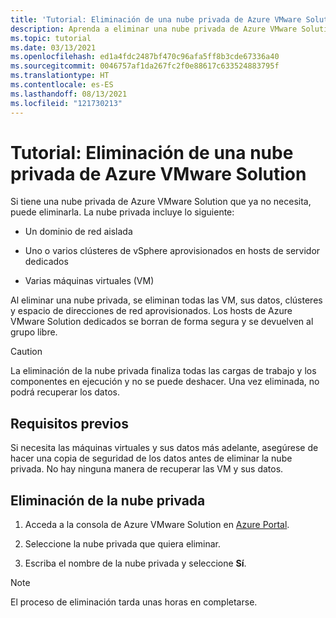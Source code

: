 ```yaml
---
title: 'Tutorial: Eliminación de una nube privada de Azure VMware Solution'
description: Aprenda a eliminar una nube privada de Azure VMware Solution que ya no se necesita.
ms.topic: tutorial
ms.date: 03/13/2021
ms.openlocfilehash: ed1a4fdc2487bf470c96afa5ff8b3cde67336a40
ms.sourcegitcommit: 0046757af1da267fc2f0e88617c633524883795f
ms.translationtype: HT
ms.contentlocale: es-ES
ms.lasthandoff: 08/13/2021
ms.locfileid: "121730213"
---
```

# <a name="tutorial-delete-an-azure-vmware-solution-private-cloud"></a>Tutorial: Eliminación de una nube privada de Azure VMware Solution

Si tiene una nube privada de Azure VMware Solution que ya no necesita, puede eliminarla. La nube privada incluye lo siguiente:

* Un dominio de red aislada

* Uno o varios clústeres de vSphere aprovisionados en hosts de servidor dedicados

* Varias máquinas virtuales (VM)

Al eliminar una nube privada, se eliminan todas las VM, sus datos, clústeres y espacio de direcciones de red aprovisionados. Los hosts de Azure VMware Solution dedicados se borran de forma segura y se devuelven al grupo libre.   

> [!CAUTION]
> La eliminación de la nube privada finaliza todas las cargas de trabajo y los componentes en ejecución y no se puede deshacer. Una vez eliminada, no podrá recuperar los datos.

## <a name="prerequisites"></a>Requisitos previos

Si necesita las máquinas virtuales y sus datos más adelante, asegúrese de hacer una copia de seguridad de los datos antes de eliminar la nube privada.  No hay ninguna manera de recuperar las VM y sus datos.


## <a name="delete-the-private-cloud"></a>Eliminación de la nube privada

1. Acceda a la consola de Azure VMware Solution en [Azure Portal](https://portal.azure.com).

2. Seleccione la nube privada que quiera eliminar.
 
3. Escriba el nombre de la nube privada y seleccione **Sí**. 

>[!NOTE]
>El proceso de eliminación tarda unas horas en completarse.  
